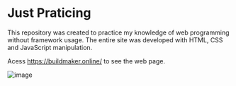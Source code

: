 # Just Praticing

This repository was created to practice my knowledge of web programming without framework usage. The entire site was developed with HTML, CSS and JavaScript manipulation.

Acess https://buildmaker.online/ to see the web page.

![image](https://user-images.githubusercontent.com/94007911/225105108-8833be9f-cc06-4f56-9411-7011e375e742.png)
